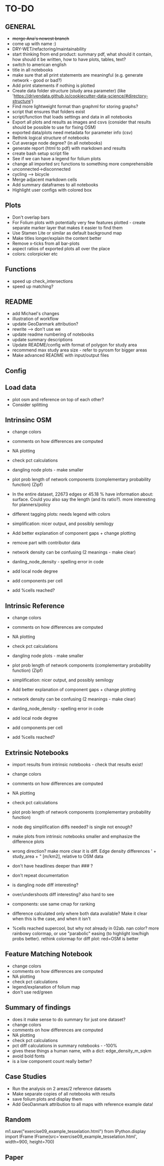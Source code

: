 # TO-DO

## GENERAL

- ~~merge Ana's newest branch~~
- come up with name :)
- DRY-WET/refactoring/maintainability
- start thinking from end product: summary pdf, what should it contain, how should it be written, how to have plots, tables, text?
- switch to american english
- title in all notebooks
- make sure that all print statements are meaningful (e.g. generate network - good or bad?)
- Add print statements if nothing is plotted
- Create data folder structure (study area parameter) (like 'https://drivendata.github.io/cookiecutter-data-science/#directory-structure')
- Find more lightweight format than graphml for storing graphs?
- script that ensures that folders exist
- script/function that loads settings and data in all notebooks
- Export all plots and results as images and csvs (consider that results should be possible to use for fixing OSM)
- exported data/plots need metadata for parameter info (csv)
- Rethink logical structure of notebooks
- Cut average node degree? (in all notebooks)
- generate report (html to pdf) with markdown and results
- create bash setup script file
- See if we can have a legend for folium plots
- change all imported src functions to something more comprehensible
- unconnected->disconnected
- cycling --> bicycle
- Merge adjacent markdown cells
- Add summary dataframes to all notebooks
- Highlight user configs with colored box

## Plots

- Don't overlap bars
- For Folium plots with potentially very few features plotted - create separate marker layer that makes it easier to find them
- Use Stamen Lite or similar as default background map
- Make titles longer/explain the content better
- Remove x-ticks from all bar-plots
- aspect ratios of exported plots all over the place
- colors: colorpicker etc

## Functions

- speed up check_intersections
- speed up matching?

## README

- add Michael's changes
- illustration of workflow
- update GeoDanmark attribution?
- rewrite --> don't use we
- update readme numbering of notebooks
- update summary descriptions
- Update README/config with format of polygon for study area
- recommend max study area size - refer to pyrosm for bigger areas
- Make advanced README with input/output files

## Config

## Load data

- plot osm and reference on top of each other?
- Consider splitting

## Intrinsinc OSM

- change colors
- comments on how differences are computed
- NA plotting
- check pct calculations

- dangling node plots - make smaller
- plot prob length of network components (complementary probability function) (Zipf)
- In the entire dataset, 22673 edges or 45.18 % have information about: surface. Could you also say the length (and its ratio?). more interesting for planners/policy
- different tagging plots: needs legend with colors
- simplification: nicer output, and possibly semilogy
- Add better explanation of component gaps + change plotting
- remove part with contributor data
- network density can be confusing (2 meanings - make clear)
- danling_node_density - spelling error in code
- add local node degree
- add components per cell
- add %cells reached?

## Intrinsic Reference

- change colors
- comments on how differences are computed
- NA plotting
- check pct calculations

- dangling node plots - make smaller
- plot prob length of network components (complementary probability function) (Zipf)
- simplification: nicer output, and possibly semilogy
- Add better explanation of component gaps + change plotting
- network density can be confusing (2 meanings - make clear)
- danling_node_density - spelling error in code
- add local node degree
- add components per cell
- add %cells reached?

## Extrinsic Notebooks

- import results from intrinsic notebooks - check that results exist!
- change colors
- comments on how differences are computed
- NA plotting
- check pct calculations

- plot prob length of network components (complementary probability function)

- node deg simplification diffs needed? is single not enough?
- make plots from intrinsic notebooks smaller and emphasize the difference plots
- wrong direction? make more clear it is diff. Edge density differences ' + study_area + " [m/km2], relative to OSM data
- don't have headlines deeper than ### ?
- don't repeat documentation
- is dangling node diff interesting?
- over/undershoots diff interesting? also hard to see
- components: use same cmap for ranking
- difference calculated only where both data available? Make it clear when this is the case, and when it isn't
- %cells reached supercool, but why not already in 02ab. nan color? more rainbowy colormap, or use "parabolic" easing (to highlight low/high probs better). rethink colormap for diff plot: red=OSM is better

## Feature Matching Notebook

- change colors
- comments on how differences are computed
- NA plotting
- check pct calculations
- legend/explanation of folium map
- don't use red/green

## Summary of findings

- does it make sense to do summary for just one dataset?
- change colors
- comments on how differences are computed
- NA plotting
- check pct calculations
- pct diff calculations in summary notebooks - -100%
- gives these things a human name, with a dict: edge_density_m_sqkm
- avoid bold fonts
- is a low component count really better?

## Case Studies

- Run the analysis on 2 areas/2 reference datasets
- Make separate copies of all notebooks with results
- save folium plots and display them
- Add GeoDanmark attribution to all maps with reference example data!

## Random

m1.save("exercise09_example_tesselation.html")
from IPython.display import IFrame
IFrame(src='exercise09_example_tesselation.html', width=900, height=700)

## Paper
